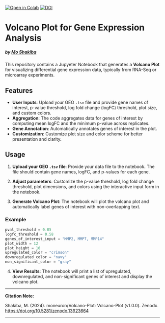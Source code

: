 [![Open in Colab](https://colab.research.google.com/assets/colab-badge.svg)](https://colab.research.google.com/drive/12v1M7eNUXDem2RFR0TIsBe-NBgKjlny4?usp=sharing)
[![DOI](https://zenodo.org/badge/DOI/10.5281/zenodo.13923663.svg)](https://doi.org/10.5281/zenodo.13923663)

# Volcano Plot for Gene Expression Analysis
##### by [Mo Shakiba](https://github.com/moneuron)

This repository contains a Jupyeter Notebook that generates a **Volcano Plot** for visualizing differential gene expression data, typically from RNA-Seq or microarray experiments.

## Features

- **User Inputs**: Upload your GEO `.tsv` file and provide gene names of interest, p-value threshold, log fold change (logFC) threshold, plot size, and custom colors.
- **Aggregation**: The code aggregates data for genes of interest by computing mean logFC and the minimum p-value across replicates.
- **Gene Annotation**: Automatically annotates genes of interest in the plot.
- **Customization**: Customize plot size and color scheme for better presentation and clarity.

## Usage

1. **Upload your GEO `.tsv` file**: Provide your data file to the notebook. The file should contain gene names, logFC, and p-values for each gene.
   
2. **Adjust parameters**: Customize the p-value threshold, log fold change threshold, plot dimensions, and colors using the interactive input form in the notebook.
   
3. **Generate Volcano Plot**: The notebook will plot the volcano plot and automatically label genes of interest with non-overlapping text.

### Example

```python
pval_threshold = 0.05
logfc_threshold = 0.58
genes_of_interest_input = "MMP2, MMP7, MMP14"
plot_width = 12
plot_height = 10
upregulated_color = "crimson"
downregulated_color = "navy"
non_significant_color = "gray"
```

4. **View Results**: The notebook will print a list of upregulated, downregulated, and non-significant genes of interest and display the volcano plot.

---

**Citation Note:**

Shakiba, M. (2024). moneuron/Volcano-Plot: Volcano-Plot (v1.0.0). Zenodo. https://doi.org/10.5281/zenodo.13923664

---

